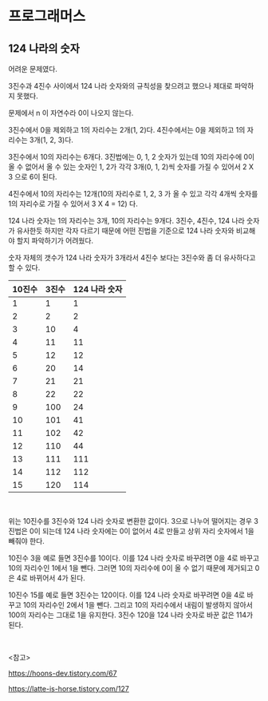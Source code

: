 # 프로그래머스

## 124 나라의 숫자

어려운 문제였다.

3진수과 4진수 사이에서 124 나라 숫자와의 규칙성을 찾으려고 했으나 제대로 파악하지 못했다.

문제에서 n 이 자연수라 0이 나오지 않는다. 

3진수에서 0을 제외하고 1의 자리수는 2개(1, 2)다. 4진수에서는 0을 제외하고 1의 자리수는 3개(1, 2, 3)다. 

3진수에서 10의 자리수는 6개다. 3진법에는 0, 1, 2 숫자가 있는데 10의 자리수에 0이 올 수 없어서 올 수 있는 숫자인 1, 2가 각각 3개(0, 1, 2)씩 숫자를 가질 수 있어서 2 X 3 으로 6이 된다.

4진수에서 10의 자리수는 12개(10의 자리수로 1, 2, 3 가 올 수 있고 각각 4개씩 숫자를 1의 자리수로 가질 수 있어서 3 X 4 = 12) 다.

124 나라 숫자는 1의 자리수는 3개, 10의 자리수는 9개다. 3진수, 4진수, 124 나라 숫자가 유사한듯 하지만 각자 다르기 때문에 어떤 진법을 기준으로 124 나라 숫자와 비교해야 할지 파악하기가 어려웠다.

숫자 자체의 갯수가 124 나라 숫자가 3개라서 4진수 보다는 3진수와 좀 더 유사하다고 할 수 있다.

| 10진수 | 3진수  | 124 나라 숫자 |
| ---- | ---- | --------- |
| 1    | 1    | 1         |
| 2    | 2    | 2         |
| 3    | 10   | 4         |
| 4    | 11   | 11        |
| 5    | 12   | 12        |
| 6    | 20   | 14        |
| 7    | 21   | 21        |
| 8    | 22   | 22        |
| 9    | 100  | 24        |
| 10   | 101  | 41        |
| 11   | 102  | 42        |
| 12   | 110  | 44        |
| 13   | 111  | 111       |
| 14   | 112  | 112       |
| 15   | 120  | 114       |

<br>

위는 10진수를 3진수와 124 나라 숫자로 변환한 값이다. 3으로 나누어 떨어지는 경우 3진법은 0이 되는데 124 나라 숫자에는 0이 없어서 4로 만들고 상위 자리 숫자에서 1을 빼줘야 한다.

10진수 3을 예로 들면 3진수를 10이다. 이를 124 나라 숫자로 바꾸려면 0을 4로 바꾸고 10의 자리수인 1에서 1을 뺀다. 그러면 10의 자리수에 0이 올 수 없기 때문에 제거되고 0은 4로 바뀌어서 4가 된다.

10진수 15를 예로 들면 3진수는 120이다. 이를 124 나라 숫자로 바꾸려면 0을 4로 바꾸고 10의 자리수인 2에서 1을 뺀다. 그리고 10의 자리수에서 내림이 발생하지 않아서 100의 자리수는 그대로 1을 유지한다. 3진수 120을 124 나라 숫자로 바꾼 값은 114가 된다.

<br>

<참고>

https://hoons-dev.tistory.com/67

https://latte-is-horse.tistory.com/127

